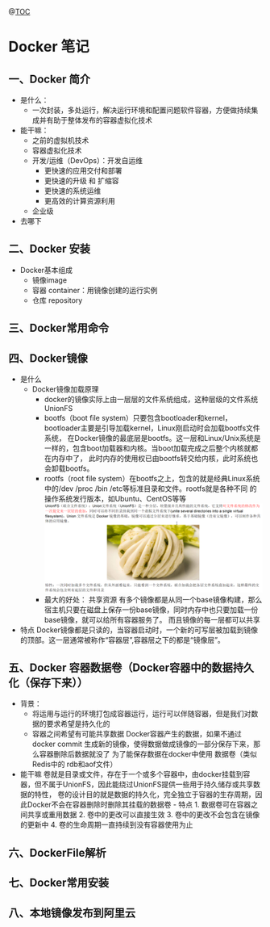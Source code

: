 @[TOC](目录)
# Docker 笔记
## 一、Docker 简介
- 是什么：
    - 一次封装，多处运行，解决运行环境和配置问题软件容器，方便做持续集成并有助于整体发布的容器虚拟化技术
- 能干嘛：
    - 之前的虚拟机技术
    - 容器虚拟化技术
    - 开发/运维（DevOps）：开发自运维
        - 更快速的应用交付和部署
        - 更快速的升级 和 扩缩容
        - 更快速的系统运维
        - 更高效的计算资源利用
    - 企业级
- 去哪下
## 二、Docker 安装
- Docker基本组成
    - 镜像image
    - 容器 container：用镜像创建的运行实例
    - 仓库 repository
## 三、Docker常用命令
## 四、Docker镜像
- 是什么
    - Docker镜像加载原理
        - docker的镜像实际上由一层层的文件系统组成，这种层级的文件系统 UnionFS
        - bootfs（boot file system）只要包含bootloader和kernel，bootloader主要是引导加载kernel，Linux刚启动时会加载bootfs文件系统，
        在Docker镜像的最底层是bootfs。这一层和Linux/Unix系统是一样的，包含boot加载器和内核。当boot加载完成之后整个内核就都在内存中了，
        此时内存的使用权已由bootfs转交给内核，此时系统也会卸载bootfs。
        - rootfs（root file system）在bootfs之上，包含的就是经典Linux系统中的/dev /proc /bin /etc等标准目录和文件。rootfs就是各种不同
        的操作系统发行版本，如Ubuntu、CentOS等等
        ![](./image/UnionFS.png)
        - 最大的好处： 共享资源
            有多个镜像都是从同一个base镜像构建，那么宿主机只要在磁盘上保存一份base镜像，同时内存中也只要加载一份base镜像，就可以给所有容器服务了。
            而且镜像的每一层都可以共享
- 特点
    Docker镜像都是只读的，当容器启动时，一个新的可写层被加载到镜像的顶部。这一层通常被称作“容器层”,容器层之下的都是“镜像层”。
## 五、Docker 容器数据卷（Docker容器中的数据持久化（保存下来））
- 背景：
    - 将运用与运行的环境打包成容器运行，运行可以伴随容器，但是我们对数据的要求希望是持久化的
    - 容器之间希望有可能共享数据
    Docker容器产生的数据，如果不通过docker commit 生成新的镜像，使得数据做成镜像的一部分保存下来，那么容器删除后数据就没了
    为了能保存数据在docker中使用 数据卷（类似Redis中的 rdb和aof文件）
- 能干嘛
      卷就是目录或文件，存在于一个或多个容器中，由docker挂载到容器，但不属于UnionFS，因此能绕过UnionFS提供一些用于持久储存或共享数据的特性，
      卷的设计目的就是数据的持久化，完全独立于容器的生存周期，因此Docker不会在容器删除时删除其挂载的数据卷
      - 特点
        1. 数据卷可在容器之间共享或重用数据
        2. 卷中的更改可以直接生效
        3. 卷中的更改不会包含在镜像的更新中
        4. 卷的生命周期一直持续到没有容器使用为止 
## 六、DockerFile解析
## 七、Docker常用安装
## 八、本地镜像发布到阿里云